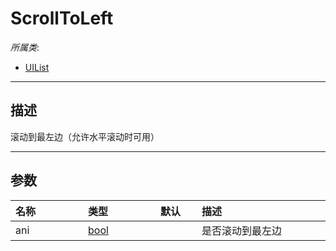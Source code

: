 # ScrollToLeft

*所属类*:
* [UIList](/Api/Classes/Scene/UIList.md)
------------------------------------------------------------------------------------------
## 描述

滚动到最左边（允许水平滚动时可用）

------------------------------------------------------------------------------------------
## 参数

|<div style="width:100px">名称</div>|<div style="width:100px">类型</div>|<div style="width:50px">默认</div>|<div style="width:350px">描述</div>|
|:---|:---|:---|:---|
|ani|[bool](/Api/DataType/Bool.md)||是否滚动到最左边|
